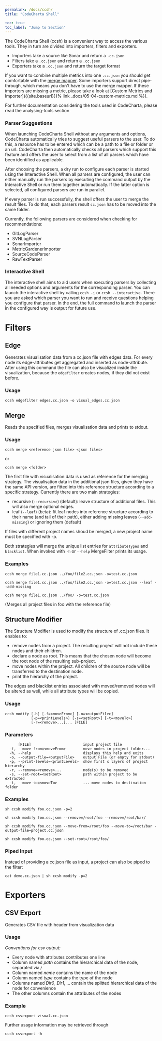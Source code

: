 ```yaml
---
permalink: /docs/ccsh/
title: "CodeCharta Shell"

toc: true
toc_label: "Jump to Section"
---
```


The CodeCharta Shell (ccsh) is a convenient way to access the various tools. They in turn are divided into importers, filters and exporters.

-   Importers take a source like Sonar and return a `.cc.json`
-   Filters take a `.cc.json` and return a `.cc.json`
-   Exporters take a `.cc.json` and return the target format

If you want to combine multiple metrics into one `.cc.json` you should get comfortable with the [merge mapper](#merge). Some importers support direct pipe-through, which means you don't have to use the merge mapper. If these importers are missing a metric, please take a look at [Custom Metrics and Importer]({{site.baseurl}}{% link _docs/05-04-custom-metrics.md %}).

For further documentation considering the tools used in CodeCharta, please read the analysing-tools section.

### Parser Suggestions

When launching CodeCharta Shell without any arguments and options, CodeCharta automatically tries to suggest useful parsers to the user.
To do this, a resource has to be entered which can be a path to a file or folder or an url.
CodeCharta then automatically checks all parsers which support this feature and offers the user to select from a list of all parsers which have been identified as applicable.

After choosing the parsers, a dry run to configure each parser is started using the Interactive Shell.
When all parsers are configured, the user can either manually run the parsers by executing the command output by the Interactive Shell or run them together automatically.
If the latter option is selected, all configured parsers are run in parallel.

If every parser is run successfully, the shell offers the user to merge the result files.
To do that, each parsers result `cc.json` has to be moved into the same folder.

Currently, the following parsers are considered when checking for recommendations:

-   GitLogParser
-   SVNLogParser
-   SonarImporter
-   MetricGardenerImporter
-   SourceCodeParser
-   RawTextParser

### Interactive Shell

The interactive shell aims to aid users when executing parsers by collecting all needed options and arguments for the corresponding parser.
You can launch the interactive shell by calling `ccsh -i` or `ccsh --interactive`.
There you are asked which parser you want to run and receive questions helping you configure that parser.
In the end, the full command to launch the parser in the configured way is output for future use.

# Filters

## Edge

Generates visualisation data from a cc.json file with edges data.
For every node its edge-attributes get aggregated and inserted as node-attribute.
After using this command the file can also be visualized inside the visualization, because the `edgefilter` creates nodes,
if they did not exist before.

### Usage

```
ccsh edgefilter edges.cc.json -o visual_edges.cc.json
```

## Merge

Reads the specified files, merges visualisation data and prints to stdout.

### Usage

```
ccsh merge <reference json file> <json files>
```

or

```
ccsh merge <folder>
```

The first file with visualisation data is used as reference for the merging strategy.
The visualisation data in the additional
json files, given they have the same API version, are fitted into this reference structure according to a
specific strategy. Currently there are two main strategies:

-   recursive (`--recursive`) (default): leave structure of additional files. This will also merge optional edges.
-   leaf (`--leaf`) (beta): fit leaf nodes into reference structure according to their name (and tail of their path),
    either adding missing leaves (`--add-missing`) or ignoring them (default)

If files with different project names shoud be merged, a new project name must be specified with -p.

Both strategies will merge the unique list entries for `attributeTypes` and `blacklist`. When invoked with `-h` or `--help` MergeFilter prints its usage.

### Examples

```
ccsh merge file1.cc.json ../foo/file2.cc.json -o=test.cc.json
```

```
ccsh merge file1.cc.json ../foo/file2.cc.json -o=test.cc.json --leaf --add-missing
```

```
ccsh merge file1.cc.json ../foo/ -o=test.cc.json
```

(Merges all project files in foo with the reference file)

## Structure Modifier

The Structure Modifier is used to modify the structure of .cc.json files. It enables to:

-   remove nodes from a project. The resulting project will not include these nodes and their children.
-   declare a node as root. This means that the chosen node will become the root node of the resulting sub-project.
-   move nodes within the project. All children of the source node will be transferred to the destination node.
-   print the hierarchy of the project.

The edges and blacklist entries associated with moved/removed nodes will be altered as well, while all attribute types will be copied.

### Usage

```
ccsh modify [-h] [-f=<moveFrom>] [-o=<outputFile>]
            [-p=<printLevels>] [-s=<setRoot>] [-t=<moveTo>]
            [-r=<remove>...]... [FILE]
```

### Parameters

```
      [FILE]                        input project file
  -f, --move-from=<moveFrom>        move nodes in project folder...
  -h, --help                        displays this help and exits
  -o, --output-file=<outputFile>    output File (or empty for stdout)
  -p, --print-levels=<printLevels>  show first x layers of project hierarchy
  -r, --remove=<remove>...          node(s) to be removed
  -s, --set-root=<setRoot>          path within project to be extracted
  -t, --move-to=<moveTo>            ... move nodes to destination folder
```

### Examples

```
sh ccsh modify foo.cc.json -p=2
```

```
sh ccsh modify foo.cc.json --remove=/root/foo --remove=/root/bar/
```

```
sh ccsh modify foo.cc.json --move-from=/root/foo --move-to=/root/bar -output-file=project.cc.json
```

```
sh ccsh modify foo.cc.json --set-root=/root/foo/
```

### Piped input

Instead of providing a cc.json file as input, a project can also be piped to the filter:

```
cat demo.cc.json | sh ccsh modify -p=2
```

# Exporters

## CSV Export

Generates CSV file with header from visualization data

### Usage

_Conventions for csv output:_

-   Every node with attributes contributes one line
-   Column named _path_ contains the hierarchical data of the node, separated via _/_
-   Column named _name_ contains the name of the node
-   Column named _type_ contains the type of the node
-   Columns named _Dir0_, _Dir1_, ... contain the splitted hierarchical data of the node for convenience
-   The other columns contain the atttributes of the nodes

### Example

```
ccsh csvexport visual.cc.json
```

Further usage information may be retrieved through

```
ccsh csvexport -h
```
